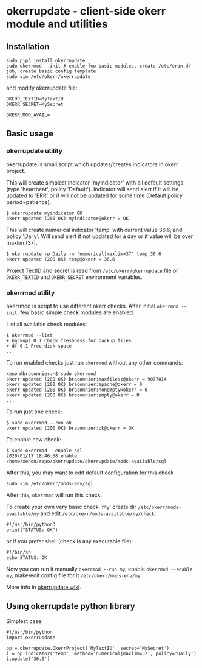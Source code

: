 # okerrupdate - client-side okerr module and utilities

## Installation 

~~~shell script
sudo pip3 install okerrupdate
sudo okerrmod --init # enable few basic modules, create /etc/cron.d/ job, create basic config template
sudo vim /etc/okerr/okerrupdate
~~~

and modify okerrupdate file:
~~~
OKERR_TEXTID=MyTextID
OKERR_SECRET=MySecret

OKERR_MOD_AVAIL=
~~~

## Basic usage

### okerrupdate utility

okerrupdate is small script which updates/creates indicators in okerr project. 

This will create simplest indicator 'myindicator' with all default settings (type 'heartbeat', policy 'Default').
Indicator will send alert if it will be updated to 'ERR' or if will not be updated for some time 
(Default policy period+patience).
~~~
$ okerrupdate myindicator OK
okerr updated (200 OK) myindicator@okerr = OK
~~~

This will create numerical indicator 'temp' with current value 36.6, and policy 'Daily'. Will send alert if not updated 
for a day or if value will be over maxlim (37).
~~~
$ okerrupdate -p Daily -m 'numerical|maxlim=37' temp 36.6
okerr updated (200 OK) temp@okerr = 36.6
~~~ 

Project TextID and secret is read from `/etc/okerr/okerrupdate` file or `OKERR_TEXTID` and `OKERR_SECRET` environment 
variables.


### okerrmod utility
okerrmod is script to use different okerr checks. After initial `okerrmod --init`, few basic simple check modules 
are enabled.

List all available check modules:
~~~
$ okerrmod --list
+ backups 0.1 Check freshness for backup files
+ df 0.1 Free disk space
...
~~~

To run enabled checks just run `okerrmod` without any other commands:
~~~
xenon@braconnier:~$ sudo okerrmod 
okerr updated (200 OK) braconnier:maxfilesz@okerr = 9077814
okerr updated (200 OK) braconnier:apache@okerr = 0
okerr updated (200 OK) braconnier:nonempty@okerr = 0
okerr updated (200 OK) braconnier:empty@okerr = 0
...
~~~

To run just one check:
~~~
$ sudo okerrmod --run ok
okerr updated (200 OK) braconnier:ok@okerr = OK
~~~

To enable new check:
~~~
$ sudo okerrmod --enable sql
2020/01/17 18:46:58 enable /home/xenon/repo/okerrupdate/okerrupdate/mods-available/sql
~~~

After this, you may want to edit default configuration for this check
~~~
sudo vim /etc/okerr/mods-env/sql
~~~

After this, `okerrmod` will run this check.

To create your own very basic check 'my' create dir `/etc/okerr/mods-available/my` and edit `/etc/okerr/mods-available/my/check`:
~~~
#!/usr/bin/python3
print("STATUS: OK")
~~~
or if you prefer shell (check is any executable file):
~~~
#!/bin/sh
echo STATUS: OK
~~~

Now you can run it manually `okerrmod --run my`, enable `okerrmod --enable my`, make/edit config file for it 
`/etc/okerr/mods-env/my`.

More info in [okerrupdate wiki](https://gitlab.com/yaroslaff/okerrupdate/-/wikis/home).


## Using okerrupdate python library
Simplest case:
~~~
#!/usr/bin/python
import okerrupdate

op = okerrupdate.OkerrProject('MyTextID', secret='MySecret')
i = op.indicator('temp', method='numerical|maxlim=37', policy='Daily')
i.update('36.6')
~~~
